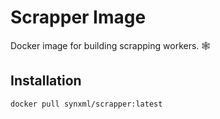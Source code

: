# Scrapper Image

Docker image for building scrapping workers. 🕸

## Installation

```shell
docker pull synxml/scrapper:latest
```
